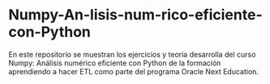 # Numpy-An-lisis-num-rico-eficiente-con-Python
En este repositorio se muestran los ejercicios y teoría desarrolla del curso Numpy: Análisis numérico eficiente con Python de la formación aprendiendo a hacer ETL como parte del programa Oracle Next Education. 
